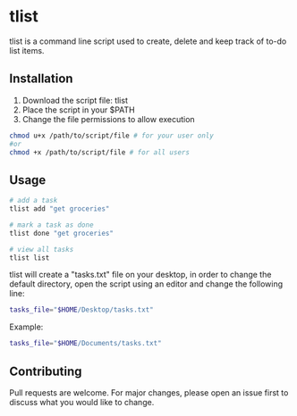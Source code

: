 # tlist
tlist is a command line script used to create, delete and keep track of to-do list items.

## Installation

1. Download the script file: tlist
2. Place the script in your $PATH
3. Change the file permissions to allow execution
```bash
chmod u+x /path/to/script/file # for your user only
#or
chmod +x /path/to/script/file # for all users
```

## Usage

```bash
# add a task
tlist add "get groceries"

# mark a task as done
tlist done "get groceries"

# view all tasks
tlist list
```

tlist will create a "tasks.txt" file on your desktop, in order to change the default directory, open the script using an editor and change the following line:

```bash
tasks_file="$HOME/Desktop/tasks.txt"
```

Example:
```bash
tasks_file="$HOME/Documents/tasks.txt"
```

## Contributing
Pull requests are welcome. For major changes, please open an issue first to discuss what you would like to change.
